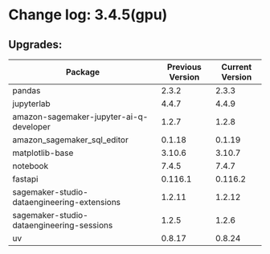 # Change log: 3.4.5(gpu)

## Upgrades: 

Package | Previous Version | Current Version
---|---|---
pandas|2.3.2|2.3.3
jupyterlab|4.4.7|4.4.9
amazon-sagemaker-jupyter-ai-q-developer|1.2.7|1.2.8
amazon_sagemaker_sql_editor|0.1.18|0.1.19
matplotlib-base|3.10.6|3.10.7
notebook|7.4.5|7.4.7
fastapi|0.116.1|0.116.2
sagemaker-studio-dataengineering-extensions|1.2.11|1.2.12
sagemaker-studio-dataengineering-sessions|1.2.5|1.2.6
uv|0.8.17|0.8.24

